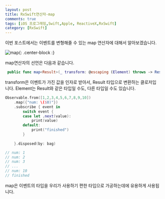 ```yaml
---
layout: post
title: RxSwift연산자-map
comments: true
tags: [iOS 프로그래밍,Swift,Apple, ReactiveX,RxSwift]
category: [RxSwift]
---  
```


이번 포스트에서는 이벤트를 변형해줄 수 있는 map 연산자에 대해서 알아보겠습니다.

![map]({{"/img/Map.png"}}){: .center-block :}  

map연산자의 선언은 다음과 같습니다.

```swift
 public func map<Result>(_ transform: @escaping (Element) throws -> Result) -> Observable<Result> 
``` 

transform은 이벤트가 가진 값을 인자로 받아서, Result 타입으로 변환하는 클로저입니다. Element는 Result와 같은 타입일 수도, 다른 타입일 수도 있습니다. 


```swift
Observable.from([1,2,3,4,5,6,7,8,9,10])
    .map({"num: \($0)"})
    .subscribe { event in
        switch event {
        case let .next(value):
            print(value)
        default:
            print("finished")
        }
        
    }.disposed(by: bag)

// num: 1
// num: 2
// num: 3
// ...
// num: 10
// finished
```  

map은 이벤트의 타입을 우리가 사용하기 편한 타입으로 가공하는데에 유용하게 사용됩니다.